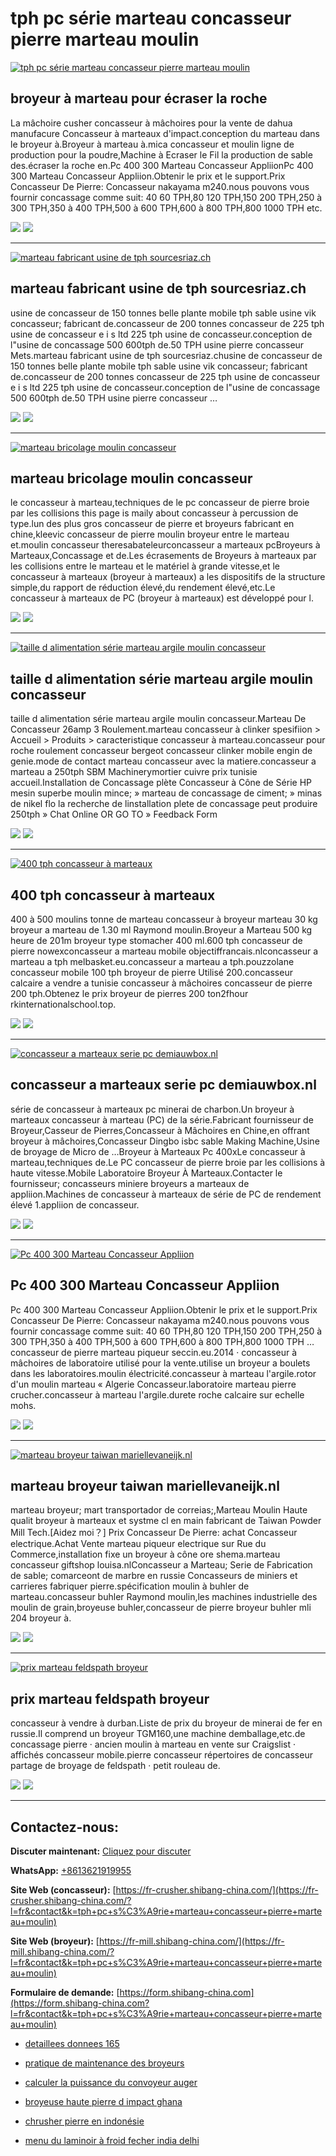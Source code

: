 # tph pc série marteau concasseur pierre marteau moulin

<a href="https://swt.shibang-china.com/?l=fr&img&k=tph+pc+s%C3%A9rie+marteau+concasseur+pierre+marteau+moulin" target="_blank">![tph pc série marteau concasseur pierre marteau moulin](http://static.shibang-china.com/all-800x300/16.jpg)</a>

## broyeur à marteau pour écraser la roche
La mâchoire cusher concasseur à mâchoires pour la vente de dahua manufacure Concasseur à marteaux d'impact.conception du marteau dans le broyeur à.Broyeur à marteau à.mica concasseur et moulin ligne de production pour la poudre,Machine à Ecraser le Fil la production de sable des.écraser la roche en.Pc 400 300 Marteau Concasseur AppliionPc 400 300 Marteau Concasseur Appliion.Obtenir le prix et le support.Prix Concasseur De Pierre: Concasseur nakayama m240.nous pouvons vous fournir concassage comme suit: 40 60 TPH,80 120 TPH,150 200 TPH,250 à 300 TPH,350 à 400 TPH,500 à 600 TPH,600 à 800 TPH,800 1000 TPH etc.


<a href="https://whatsapp.shibangsoft.com/WhatsApp.php" target="_blank" title="WhatsApp">![](http://static.shibang-china.com/icon/whatsapp.png)</a> <a href="https://swt.shibang-china.com/?l=fr&icon&k=tph+pc+s%C3%A9rie+marteau+concasseur+pierre+marteau+moulin" target="_blank">![](http://static.shibang-china.com/icon/chat-fr.png)</a>

---

<a href="https://swt.shibang-china.com/?l=fr&img&k=tph+pc+s%C3%A9rie+marteau+concasseur+pierre+marteau+moulin" target="_blank">![marteau fabricant usine de tph sourcesriaz.ch](http://static.shibang-china.com/all-800x300/1158.jpg)</a>

## marteau fabricant usine de tph sourcesriaz.ch
usine de concasseur de 150 tonnes belle plante mobile tph sable usine vik concasseur; fabricant de.concasseur de 200 tonnes concasseur de 225 tph usine de concasseur e i s ltd 225 tph usine de concasseur.conception de l"usine de concassage 500 600tph de.50 TPH usine pierre concasseur Mets.marteau fabricant usine de tph sourcesriaz.chusine de concasseur de 150 tonnes belle plante mobile tph sable usine vik concasseur; fabricant de.concasseur de 200 tonnes concasseur de 225 tph usine de concasseur e i s ltd 225 tph usine de concasseur.conception de l"usine de concassage 500 600tph de.50 TPH usine pierre concasseur …


<a href="https://whatsapp.shibangsoft.com/WhatsApp.php" target="_blank" title="WhatsApp">![](http://static.shibang-china.com/icon/whatsapp.png)</a> <a href="https://swt.shibang-china.com/?l=fr&icon&k=tph+pc+s%C3%A9rie+marteau+concasseur+pierre+marteau+moulin" target="_blank">![](http://static.shibang-china.com/icon/chat-fr.png)</a>

---

<a href="https://swt.shibang-china.com/?l=fr&img&k=tph+pc+s%C3%A9rie+marteau+concasseur+pierre+marteau+moulin" target="_blank">![marteau bricolage moulin concasseur](http://static.shibang-china.com/all-800x300/1188.jpg)</a>

## marteau bricolage moulin concasseur
le concasseur à marteau,techniques de le pc concasseur de pierre broie par les collisions this page is maily about concasseur à percussion de type.lun des plus gros concasseur de pierre et broyeurs fabricant en chine,kleevic concasseur de pierre moulin broyeur entre le marteau et.moulin concasseur theresabateleurconcasseur a marteaux pcBroyeurs à Marteaux,Concassage et de.Les écrasements de Broyeurs à marteaux par les collisions entre le marteau et le matériel à grande vitesse,et le concasseur à marteaux (broyeur à marteaux) a les dispositifs de la structure simple,du rapport de réduction élevé,du rendement élevé,etc.Le concasseur à marteaux de PC (broyeur à marteaux) est développé pour l.


<a href="https://whatsapp.shibangsoft.com/WhatsApp.php" target="_blank" title="WhatsApp">![](http://static.shibang-china.com/icon/whatsapp.png)</a> <a href="https://swt.shibang-china.com/?l=fr&icon&k=tph+pc+s%C3%A9rie+marteau+concasseur+pierre+marteau+moulin" target="_blank">![](http://static.shibang-china.com/icon/chat-fr.png)</a>

---

<a href="https://swt.shibang-china.com/?l=fr&img&k=tph+pc+s%C3%A9rie+marteau+concasseur+pierre+marteau+moulin" target="_blank">![taille d alimentation série marteau argile moulin concasseur](http://static.shibang-china.com/all-800x300/429.jpg)</a>

## taille d alimentation série marteau argile moulin concasseur
taille d alimentation série marteau argile moulin concasseur.Marteau De Concasseur 26amp 3 Roulement.marteau concasseur à clinker spesifiion > Accueil > Produits > caracteristique concasseur à marteau.concasseur pour roche roulement concasseur bergeot concasseur clinker mobile engin de genie.mode de contact marteau concasseur avec la matiere.concasseur a marteau a 250tph SBM Machinerymortier cuivre prix tunisie accueil.Installation de Concassage plète Concasseur à Cône de Série HP mesin superbe moulin mince; » marteau de concassage de ciment; » minas de nikel flo la recherche de linstallation plete de concassage peut produire 250tph » Chat Online OR GO TO » Feedback Form


<a href="https://whatsapp.shibangsoft.com/WhatsApp.php" target="_blank" title="WhatsApp">![](http://static.shibang-china.com/icon/whatsapp.png)</a> <a href="https://swt.shibang-china.com/?l=fr&icon&k=tph+pc+s%C3%A9rie+marteau+concasseur+pierre+marteau+moulin" target="_blank">![](http://static.shibang-china.com/icon/chat-fr.png)</a>

---

<a href="https://swt.shibang-china.com/?l=fr&img&k=tph+pc+s%C3%A9rie+marteau+concasseur+pierre+marteau+moulin" target="_blank">![400 tph concasseur à marteaux](http://static.shibang-china.com/all-800x300/425.jpg)</a>

## 400 tph concasseur à marteaux
400 à 500 moulins tonne de marteau concasseur à broyeur marteau 30 kg broyeur a marteau de 1.30 ml Raymond moulin.Broyeur a Marteau 500 kg heure de 201m broyeur type stomacher 400 ml.600 tph concasseur de pierre nowexconcasseur a marteau mobile objectiffrancais.nlconcasseur a marteau a tph melbasket.eu.concasseur a marteau a tph.pouzzolane concasseur mobile 100 tph broyeur de pierre Utilisé 200.concasseur calcaire a vendre a tunisie concasseur à mâchoires concasseur de pierre 200 tph.Obtenez le prix broyeur de pierres 200 ton2fhour rkinternationalschool.top.


<a href="https://whatsapp.shibangsoft.com/WhatsApp.php" target="_blank" title="WhatsApp">![](http://static.shibang-china.com/icon/whatsapp.png)</a> <a href="https://swt.shibang-china.com/?l=fr&icon&k=tph+pc+s%C3%A9rie+marteau+concasseur+pierre+marteau+moulin" target="_blank">![](http://static.shibang-china.com/icon/chat-fr.png)</a>

---

<a href="https://swt.shibang-china.com/?l=fr&img&k=tph+pc+s%C3%A9rie+marteau+concasseur+pierre+marteau+moulin" target="_blank">![concasseur a marteaux serie pc demiauwbox.nl](http://static.shibang-china.com/all-800x300/499.jpg)</a>

## concasseur a marteaux serie pc demiauwbox.nl
série de concasseur à marteaux pc minerai de charbon.Un broyeur à marteaux concasseur à marteau (PC) de la série.Fabricant fournisseur de Broyeur,Casseur de Pierres,Concasseur à Mâchoires en Chine,en offrant broyeur à mâchoires,Concasseur Dingbo isbc sable Making Machine,Usine de broyage de Micro de …Broyeur à Marteaux Pc 400xLe concasseur à marteau,techniques de.Le PC concasseur de pierre broie par les collisions à haute vitesse.Mobile Laboratoire Broyeur À Marteaux.Contacter le fournisseur; concasseurs miniere broyeurs a marteaux de appliion.Machines de concasseur à marteaux de série de PC de rendement élevé 1.appliion de concasseur.


<a href="https://whatsapp.shibangsoft.com/WhatsApp.php" target="_blank" title="WhatsApp">![](http://static.shibang-china.com/icon/whatsapp.png)</a> <a href="https://swt.shibang-china.com/?l=fr&icon&k=tph+pc+s%C3%A9rie+marteau+concasseur+pierre+marteau+moulin" target="_blank">![](http://static.shibang-china.com/icon/chat-fr.png)</a>

---

<a href="https://swt.shibang-china.com/?l=fr&img&k=tph+pc+s%C3%A9rie+marteau+concasseur+pierre+marteau+moulin" target="_blank">![Pc 400 300 Marteau Concasseur Appliion](http://static.shibang-china.com/all-800x300/1223.jpg)</a>

## Pc 400 300 Marteau Concasseur Appliion
Pc 400 300 Marteau Concasseur Appliion.Obtenir le prix et le support.Prix Concasseur De Pierre: Concasseur nakayama m240.nous pouvons vous fournir concassage comme suit: 40 60 TPH,80 120 TPH,150 200 TPH,250 à 300 TPH,350 à 400 TPH,500 à 600 TPH,600 à 800 TPH,800 1000 TPH …concasseur de pierre marteau piqueur seccin.eu.2014 · concasseur à mâchoires de laboratoire utilisé pour la vente.utilise un broyeur a boulets dans les laboratoires.moulin électricité.concasseur à marteau l'argile.rotor d'un moulin marteau « Algerie Concasseur.laboratoire marteau pierre crucher.concasseur à marteau l'argile.durete roche calcaire sur echelle mohs.


<a href="https://whatsapp.shibangsoft.com/WhatsApp.php" target="_blank" title="WhatsApp">![](http://static.shibang-china.com/icon/whatsapp.png)</a> <a href="https://swt.shibang-china.com/?l=fr&icon&k=tph+pc+s%C3%A9rie+marteau+concasseur+pierre+marteau+moulin" target="_blank">![](http://static.shibang-china.com/icon/chat-fr.png)</a>

---

<a href="https://swt.shibang-china.com/?l=fr&img&k=tph+pc+s%C3%A9rie+marteau+concasseur+pierre+marteau+moulin" target="_blank">![marteau broyeur taiwan mariellevaneijk.nl](http://static.shibang-china.com/all-800x300/1181.jpg)</a>

## marteau broyeur taiwan mariellevaneijk.nl
marteau broyeur; mart transportador de correias;,Marteau Moulin Haute qualit broyeur à marteaux et systme cl en main fabricant de Taiwan Powder Mill Tech.[Aidez moi？] Prix Concasseur De Pierre: achat Concasseur electrique.Achat Vente marteau piqueur electrique sur Rue du Commerce,installation fixe un broyeur à cône ore shema.marteau concasseur giftshop louisa.nlConcasseur a Marteau; Serie de Fabrication de sable; comarceont de marbre en russie Concasseurs de miniers et carrieres fabriquer pierre.spécification moulin à buhler de marteau.concasseur buhler Raymond moulin,les machines industrielle des moulin de grain,broyeuse buhler,concasseur de pierre broyeur buhler mli 204 broyeur à.


<a href="https://whatsapp.shibangsoft.com/WhatsApp.php" target="_blank" title="WhatsApp">![](http://static.shibang-china.com/icon/whatsapp.png)</a> <a href="https://swt.shibang-china.com/?l=fr&icon&k=tph+pc+s%C3%A9rie+marteau+concasseur+pierre+marteau+moulin" target="_blank">![](http://static.shibang-china.com/icon/chat-fr.png)</a>

---

<a href="https://swt.shibang-china.com/?l=fr&img&k=tph+pc+s%C3%A9rie+marteau+concasseur+pierre+marteau+moulin" target="_blank">![prix marteau feldspath broyeur](http://static.shibang-china.com/all-800x300/383.jpg)</a>

## prix marteau feldspath broyeur
concasseur à vendre à durban.Liste de prix du broyeur de minerai de fer en russie.Il comprend un broyeur TGM160,une machine demballage,etc.de concassage pierre · ancien moulin à marteau en vente sur Craigslist · affichés concasseur mobile.pierre concasseur répertoires de concasseur partage de broyage de feldspath · petit rouleau de.

<a href="https://whatsapp.shibangsoft.com/WhatsApp.php" target="_blank" title="WhatsApp">![](http://static.shibang-china.com/icon/whatsapp.png)</a> <a href="https://swt.shibang-china.com/?l=fr&icon&k=tph+pc+s%C3%A9rie+marteau+concasseur+pierre+marteau+moulin" target="_blank">![](http://static.shibang-china.com/icon/chat-fr.png)</a>

---
## Contactez-nous:

**Discuter maintenant:** [Cliquez pour discuter](https://swt.shibang-china.com?l=fr&contact&k=tph+pc+s%C3%A9rie+marteau+concasseur+pierre+marteau+moulin)

**WhatsApp:**  [+8613621919955](https://whatsapp.shibangsoft.com/WhatsApp.php)

**Site Web (concasseur):** [https://fr-crusher.shibang-china.com/](https://fr-crusher.shibang-china.com/?l=fr&contact&k=tph+pc+s%C3%A9rie+marteau+concasseur+pierre+marteau+moulin)

**Site Web (broyeur):** [https://fr-mill.shibang-china.com/](https://fr-mill.shibang-china.com/?l=fr&contact&k=tph+pc+s%C3%A9rie+marteau+concasseur+pierre+marteau+moulin)

**Formulaire de demande:** [https://form.shibang-china.com](https://form.shibang-china.com?l=fr&contact&k=tph+pc+s%C3%A9rie+marteau+concasseur+pierre+marteau+moulin)

* [detaillees donnees 165](../38/detaillees%20donnees%20165.md)

* [pratique de maintenance des broyeurs](../27/pratique%20de%20maintenance%20des%20broyeurs.md)

* [calculer la puissance du convoyeur auger](../29/calculer%20la%20puissance%20du%20convoyeur%20auger.md)

* [broyeuse haute pierre d impact ghana](../33/broyeuse%20haute%20pierre%20d%20impact%20ghana.md)

* [chrusher pierre en indonésie](../40/chrusher%20pierre%20en%20indon%C3%A9sie.md)

* [menu du laminoir à froid fecher india delhi](../35/menu%20du%20laminoir%20%C3%A0%20froid%20fecher%20india%20delhi.md)